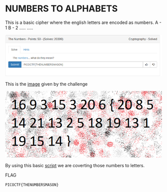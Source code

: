 # NUMBERS TO ALPHABETS

This is a basic cipher where the english letters are encoded as numbers.
A - 1
B - 2 
.....
.....

![](images/challenge.png)

This is the [image](the_numbers.png) given by the challenge

![](images/given_image.png)

By using this basic [script](numbertoalpha.py) we are coverting those numbers to letters.

FLAG
```
PICOCTF{THENUMBERSMASON}
```
